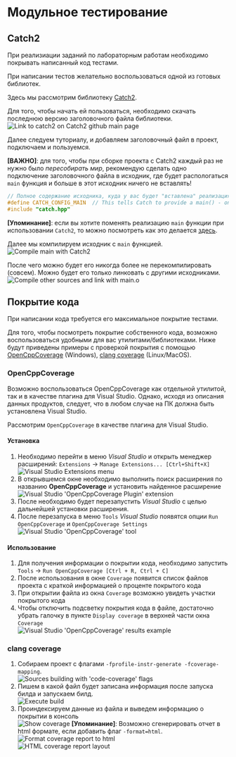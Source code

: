 # Модульное тестирование

## Catch2

При реализиации заданий по лабораторным работам необходимо покрывать написанный код тестами.

При написании тестов желательно воспользоваться одной из готовых библиотек.

Здесь мы рассмотрим библиотеку [Catch2](https://github.com/catchorg/Catch2).

Для того, чтобы начать ей пользоваться, необходимо скачать последнюю версию заголовочного файла библиотеки.
![Link to catch2 on Catch2 github main page](./res/catch2-download-link.png)

Далее следуем туториалу, и добавляем заголовочный файл в проект, подключаем и пользуемся.

**[ВАЖНО]**: для того, чтобы при сборке проекта с Catch2 каждый раз не нужно было *пересобирать мир*, рекомендую 
сделать одно подключение заголовочного файла в исходник, где будет распологаться `main` функция и больше в этот исходник ничего не вставлять!
```cpp
// Полное содержание исходника, куда у вас будет "вставлена" реализация main функции
#define CATCH_CONFIG_MAIN  // This tells Catch to provide a main() - only do this in one cpp file
#include "catch.hpp"
```
**[Упоминание]**: если вы хотите поменять реализацию `main` функции при использовании `Catch2`, то можно посмотреть как это делается [здесь](https://github.com/catchorg/Catch2/blob/master/docs/own-main.md).

Далее мы компилируем исходник с `main` функцией.<br/>
![Compile main with Catch2](./res/catch2-compile-main.png)

После чего можно будет его никогда более не перекомпилировать (совсем). Можно будет его только линковать с другими исходниками.<br/>
![Compile other sources and link with main.o](./res/catch2-compile-sources-and-link-with-main.png)

## Покрытие кода

При написании кода требуется его максимальное покрытие тестами.

Для того, чтобы посмотреть покрытие собственного кода, возможно воспользоваться удобными для вас утилитами/библиотеками.
Ниже будут приведены примеры с проверкой покрытия с помощью [OpenCppCoverage](https://github.com/OpenCppCoverage/OpenCppCoverage) (Windows), [clang coverage](https://clang.llvm.org/docs/SourceBasedCodeCoverage.html) (Linux/MacOS).

### OpenCppCoverage

Возможно воспользоваться OpenCppCoverage как отдельной утилитой, так и в качестве плагина для Visual Studio. Однако, исходя из описания данных продуктов, следует, что в любом случае на ПК должна быть установлена Visual Studio.

Рассмотрим `OpenCppCoverage` в качестве плагина для Visual Studio.

#### Установка
1. Необходимо перейти в меню *Visual Studio* и открыть менеджер расширений: `Extensions` -> `Manage Extensions... [Ctrl+Shift+X]`<br/>
![Visual Studio Extensions menu](./res/vs-extensions.png)
2. В открывшемся окне необходимо выполнить поиск расширения по названию **OpenCppCoverage** и установить найденное расширение<br/>
![Visual Studio 'OpenCppCoverage Plugin' extension](./res/vs-extensions-opencpp.png)
3. После необходимо будет перезапустить *Visual Studio* с целью дальнейшей установки расширения.
4. После перезапуска в меню `Tools` *Visual Studio* появятся опции `Run OpenCppCoverage` и `OpenCppCoverage Settings`<br/>
![Visual Studio 'OpenCppCoverage' tool](./res/vs-tools-opencpp.png)

#### Использование
1. Для получения информации о покрытии кода, необходимо запустить `Tools` -> `Run OpenCppCoverage [Ctrl + R, Ctrl + C]`
2. После использования в окне `Coverage` появится список файлов проекта с краткой информацией о проценте покрытого кода
3. При открытии файла из окна `Coverage` возможно увидеть участки покрытого кода
4. Чтобы отключить подсветку покрытия кода в файле, достаточно убрать галочку в пункте `Display coverage` в верхней части окна `Coverage`<br/>
![Visual Studio 'OpenCppCoverage' results example](./res/vs-opencpp-coverage.png)


### clang coverage

1. Собираем проект с флагами `-fprofile-instr-generate -fcoverage-mapping`.<br/>
![Sources building with 'code-coverage' flags](./res/clang-compile-coverage.png)
2. Пишем в какой файл будет записана информация после запуска билда и запускаем билд.<br/>
![Execute build](./res/clang-execute-coverage.png)
3. Проиндексируем данные из файла и выведем информацию о покрытии в консоль<br/>
![Show coverage](./res/clang-show-coverage.png)
**[Упоминание]**: Возможно сгенерировать отчет в html формате, если добавить флаг `-format=html`.<br/>
![Format coverage report to html](./res/clang-html-coverage.png)<br/>
![HTML coverage report layout](./res/clang-html-coverage-output.png)

